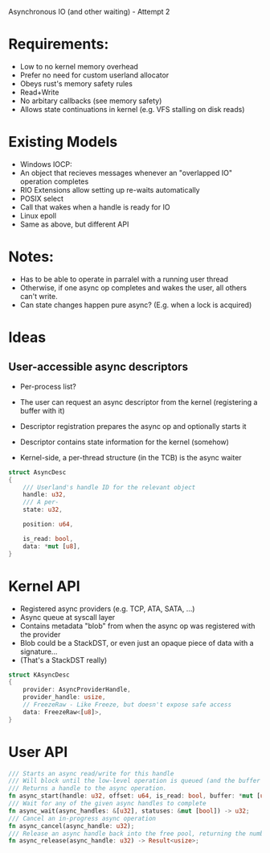 
Asynchronous IO (and other waiting) - Attempt 2


Requirements:
===

- Low to no kernel memory overhead
- Prefer no need for custom userland allocator
- Obeys rust's memory safety rules
- Read+Write
- No arbitary callbacks (see memory safety)
- Allows state continuations in kernel (e.g. VFS stalling on disk reads)


Existing Models
===

- Windows IOCP:
 - An object that recieves messages whenever an "overlapped IO" operation completes
 - RIO Extensions allow setting up re-waits automatically
- POSIX select
 - Call that wakes when a handle is ready for IO
- Linux epoll
 - Same as above, but different API


Notes:
===

- Has to be able to operate in parralel with a running user thread
 - Otherwise, if one async op completes and wakes the user, all others can't write.
 - Can state changes happen pure async? (E.g. when a lock is acquired)


Ideas
===

User-accessible async descriptors
---

- Per-process list?
- The user can request an async descriptor from the kernel (registering a buffer with it)
- Descriptor registration prepares the async op and optionally starts it
- Descriptor contains state information for the kernel (somehow)

- Kernel-side, a per-thread structure (in the TCB) is the async waiter


```rust
struct AsyncDesc
{
	/// Userland's handle ID for the relevant object
	handle: u32,
	/// A per-
	state: u32,

	position: u64,

	is_read: bool,
	data: *mut [u8],
}
```

Kernel API
===
- Registered async providers (e.g. TCP, ATA, SATA, ...)
- Async queue at syscall layer
 - Contains metadata "blob" from when the async op was registered with the provider
 - Blob could be a StackDST, or even just an opaque piece of data with a signature...
  - (That's a StackDST really)

```rust
struct KAsyncDesc
{
	provider: AsyncProviderHandle,
	provider_handle: usize,
	// FreezeRaw - Like Freeze, but doesn't expose safe access
	data: FreezeRaw<[u8]>,
}
```

User API
===

```rust
/// Starts an async read/write for this handle
/// Will block until the low-level operation is queued (and the buffer is "locked").
/// Returns a handle to the async operation.
fn async_start(handle: u32, offset: u64, is_read: bool, buffer: *mut [u8]) -> u32;
/// Wait for any of the given async handles to complete
fn async_wait(async_handles: &[u32], statuses: &mut [bool]) -> u32;
/// Cancel an in-progress async operation
fn async_cancel(async_handle: u32);
/// Release an async handle back into the free pool, returning the number of bytes processed in its lifetime
fn async_release(async_handle: u32) -> Result<usize>;
```

